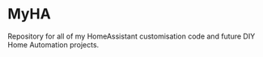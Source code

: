 # MyHA
Repository for all of my HomeAssistant customisation code and future DIY Home Automation projects.
